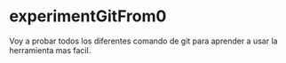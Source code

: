 # experimentGitFrom0
Voy a probar todos los diferentes comando de git para aprender a usar la herramienta mas facil.
